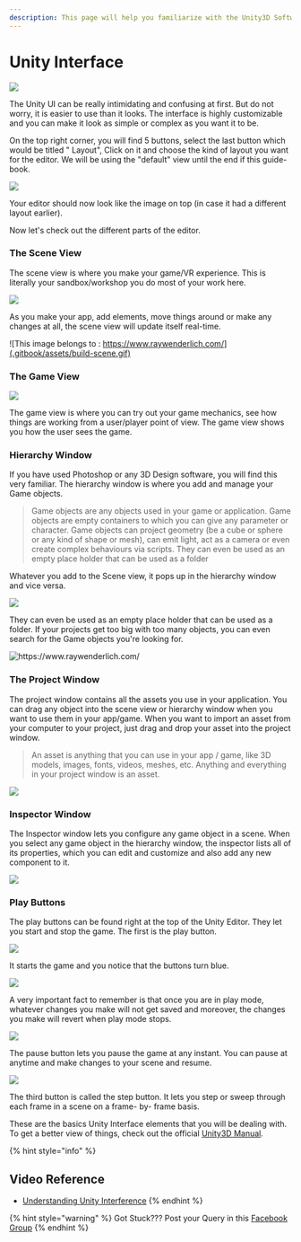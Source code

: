 ```yaml
---
description: This page will help you familiarize with the Unity3D Software.
---
```


# Unity Interface

![](.gitbook/assets/10.jpg)

The Unity UI can be really intimidating and confusing at first. But do not worry, it is easier to use than it looks. The interface is highly customizable and you can make it look as simple or complex as you want it to be.

On the top right corner, you will find 5 buttons, select the last button which would be titled " Layout", Click on it and choose the kind of layout you want for the editor. We will be using the "default" view until the end if this guide-book.

![](.gitbook/assets/11.jpg)

Your editor should now look like the image on top \(in case it had a different layout earlier\).

Now let's check out the different parts of the editor.

### The Scene View

The scene view is where you make your game/VR experience. This is literally your sandbox/workshop you do most of your work here.

![](.gitbook/assets/12.jpg)

As you make your app, add elements, move things around or make any changes at all, the scene view will update itself real-time.

![This image belongs to : https://www.raywenderlich.com/](.gitbook/assets/build-scene.gif)

### The Game View

![](.gitbook/assets/13.jpg)

The game view is where you can try out your game mechanics, see how things are working from a user/player point of view. The game view shows you how the user sees the game.

### Hierarchy Window

If you have used Photoshop or any 3D Design software, you will find this very familiar. The hierarchy window is where you add and manage your Game objects.

> Game objects are any objects used in your game or application. Game objects are empty containers to which you can give any parameter or character. Game objects can project geometry \(be a cube or sphere or any kind of shape or mesh\), can emit light, act as a camera or even create complex behaviours via scripts. They can even be used as an empty place holder that can be used as a folder

Whatever you add to the Scene view, it pops up in the hierarchy window and vice versa.

![](.gitbook/assets/14.jpg)

They can even be used as an empty place holder that can be used as a folder. If your projects get too big with too many objects, you can even search for the Game objects you're looking for.

![https://www.raywenderlich.com/ ](.gitbook/assets/hierachy.gif)

### The Project Window

The project window contains all the assets you use in your application. You can drag any object into the scene view or hierarchy window when you want to use them in your app/game. When you want to import an asset from your computer to your project, just drag and drop your asset into the project window.

> An asset is anything that you can use in your app / game, like 3D models, images, fonts, videos, meshes, etc. Anything and everything in your project window is an asset.

![](.gitbook/assets/15.jpg)

### Inspector Window

The Inspector window lets you configure any game object in a scene. When you select any game object in the hierarchy window, the inspector lists all of its properties, which you can edit and customize and also add any new component to it.

![](.gitbook/assets/17.jpg)

### Play Buttons

The play buttons can be found right at the top of the Unity Editor. They let you start and stop the game. The first is the play button.

![](.gitbook/assets/playbuttons1-1.png)

It starts the game and you notice that the buttons turn blue.

![](.gitbook/assets/playbuttons2.png)

A very important fact to remember is that once you are in play mode, whatever changes you make will not get saved and moreover, the changes you make will revert when play mode stops.

![](.gitbook/assets/playbuttons3.png)

The pause button lets you pause the game at any instant. You can pause at anytime and make changes to your scene and resume.

![](.gitbook/assets/playbuttons4.png)

The third button is called the step button. It lets you step or sweep through each frame in a scene on a frame- by- frame basis.

These are the basics Unity Interface elements that you will be dealing with. To get a better view of things, check out the official [Unity3D Manual](https://docs.unity3d.com/Manual/UnityBasics.html).

{% hint style="info" %}
## Video Reference

* [Understanding Unity Interference](https://www.youtube.com/watch?v=z92ZfYEyojI) 
{% endhint %}

{% hint style="warning" %}
Got Stuck??? Post your Query in this [Facebook Group](https://www.facebook.com/groups/soi.vr/)
{% endhint %}

